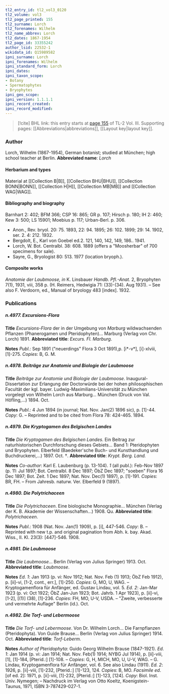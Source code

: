 ```yaml
---
tl2_entry_id: tl2_vol3_0120
tl2_volume: vol3
tl2_page_printed: 155
tl2_surname: Lorch
tl2_forenames: Wilhelm
tl2_name_abbrev: Lorch
tl2_dates: 1867-1954
tl2_page_id: 33355242
author_lsid: 22532-1
wikidata_id: Q15989582
ipni_surname: Lorch
ipni_forenames: Wilhelm
ipni_standard_form: Lorch
ipni_dates: 
ipni_taxon_scope: 
- Botany
- Spermatophytes
- Bryophytes
ipni_geo_scope: 
ipni_version: 1.1.1.1
ipni_record_created: 
ipni_record_modified:
---
```



> [!cite] BHL link: this entry starts at [page 155](https://www.biodiversitylibrary.org/page/33355242) of TL-2 Vol. III.
> Supporting pages: [[Abbreviations|abbreviations]], [[Layout key|layout key]].

### Author

Lorch, Wilhelm (1867-1954), German botanist; studied at München; high school teacher at Berlin. 
**Abbreviated name**: *Lorch*

#### Herbarium and types

Material at [[Collection B|B]], [[Collection BHU|BHU]], [[Collection BONN|BONN]], [[Collection H|H]], [[Collection MB|MB]] and [[Collection WAG|WAG]].

#### Bibliography and biography

Barnhart 2: 402; BFM 366; CSP 16: 865; GR p. 107; Hirsch p. 180; IH 2: 460; Kew 3: 500; LS 15901; Moebius p. 117; Urban-Berl. p. 306.
- Anon., Rev. bryol. 20: 75. 1893, 22: 94. 1895; 26: 102. 1899; 29: 14. 1902, ser. 2. 4: 212. 1932.
- Bergdolt, E., Karl von Goebel ed.2. 121, 140, 142, 149, 186.. 1941.
- Lorch, W. Bot. Centralbl. 38: 608. 1889 (offers a "Moosherbar" of 700 specimens for sale).
- Sayre, G., Bryologist 80: 513. 1977 (location bryoph.).

#### Composite works

*Anatomie der Laubmoose, in* K. Linsbauer *Handb. Pfl.-Anat.* 2, Bryophyten 7(1), 1931, viii, 358 p. (H. Reimers, Hedwigia 71: (33)-(34). Aug 1931). – See also F. Verdoorn, ed., Manual of bryology 483 \[index\]. 1932.

### Publications

##### n.4977. Excursions-Flora

**Title**
*Excursions-Flora* der in der Umgebung von *Marburg* wildwachsenden Pflanzen (Phanerogamen und Pteridophyten)... Marburg (Verlag von Chr. Lorch) 1891.
**Abbreviated title**: *Excurs. Fl. Marburg*.

**Notes**
*Publ*.: Sep 1891 ("neuerdings" Flora 3 Oct 1891),p. \[i\*-v\*\], \[i\]-xlviii, \[1\]-275. *Copies*: B, G. M.

##### n.4978. Beiträge zur Anatomie und Biologie der Laubmoose

**Title**
*Beiträge zur Anatomie und Biologie der Laubmoose*. Inaugural-Dissertation zur Erlangung der Doctorwürde bei der hohen philosophischen Facultät der kgl. bayer. Ludwig-Maximilians-Universität zu München vorgelegt von Wilhelm Lorch aus Marburg... München (Druck von Val. Höfling,...) 1894. Oct.

**Notes**
*Publ*.: 4 Jun 1894 (in journal; Nat. Nov. Jan(2) 1896 sic), p. \[1\]-44. *Copy*: G. – Reprinted and to be cited from Flora 78: 424-465. 1894.

##### n.4979. Die Kryptogamen des Belgischen Landes

**Title**
*Die Kryptogamen des Belgischen Landes*. Ein Beitrag zur naturhistorischen Durchforschung dieses Gebiets... Band 1: Pteridophyten und Bryophyten. Elberfeld (Baedeker'sche Buch- und Kunsthandlung und Buchdruckerei,...) 1897. Oct. †.
**Abbreviated title**: *Krypt. Berg. Land.*

**Notes**
*Co-author*: Karl E. Laubenburg (p. 13-104).
*1* (all publ.): Feb-Nov 1897 (p. 11: Jul 1897; Bot. Centralbl. 8 Dec 1897; ÖbZ Dec 1897; "soeben" Flora 16 Dec 1897; Bot. Zeit. 1 Dec 1897; Nat. Nov. Dec(1) 1897), p. \[1\]-191.
*Copies*: BR, FH. – From Jahresb. naturw. Ver. Elberfeld 9 (1897).

##### n.4980. Die Polytrichaceen

**Title**
*Die Polytrichaceen*. Eine biologische Monographie... München (Verlag der K. B. Akademie der Wissenschaften...) 1908. Qu.
**Abbreviated title**: *Polytrichaceen*.

**Notes**
*Publ*.: 1908 (Nat. Nov. Jan(1) 1909), p. \[i\], 447-546. *Copy*: B. – Reprinted with new t.p. and original pagination from Abh. k. bay. Akad. Wiss., II. Kl. 23(3): \[447\]-546. 1908.

##### n.4981. Die Laubmoose

**Title**
*Die Laubmoose*... Berlin (Verlag von Julius Springer) 1913. Oct.
**Abbreviated title**: *Laubmoose*.

**Notes**
*Ed. 1*: Jan 1913 (p. vi: Nov 1912; Nat. Nov. Feb (1) 1913; ÖbZ Feb 1912), p. \[ii\]-vi, \[1-2, cont., err.\], \[1\]-250. *Copies*: G, MO, U, WAG. – Kryptogamenflora für Anfänger, ed. Gustav Lindau, vol. 5.
*Ed. 2*: Jan-Mar 1923 (p. vi: Oct 1922; ÖbZ Jan-Jun 1923; Bot. Jahrb. 1 Apr 1923), p. \[ii\]-vi, \[1-2\], \[(1)\] (38), \[1\]-236. *Copies*: FH, MO, U-V, USDA. – "Zweite, verbesserte und vermehrte Auflage" Berlin (id.). Oct.

##### n.4982. Die Torf- und Lebermoose

**Title**
*Die Torf- und Lebermoose*. Von Dr. Wilhelm Lorch... Die Farnpflanzen (Pteridophyta). Von Guide Brause... Berlin (Verlag von Julius Springer) 1914. Oct.
**Abbreviated title**: *Torf-Leberm.*

**Notes**
*Author of Pteridophyta*: Guido Georg Wilhelm Brause (1847-1921).
*Ed. 1*: Jan 1914 (p. vi: Jan 1914; Nat. Nov. Feb(1) 1914; NYBG Jul 1914), p. \[ii\]-viii, \[1\], \[1\]-184, \[Pterid.:\] \[1\]-108. – *Copies*: G, H, MICH, MO, U, U-V, WAG. – G. Lindau, Kryptogamenflora für Anfänger, vol. 6. See also Lindau (1911).
*Ed. 2*: 1926, p. \[ii\]-viii, \[1\]-232, \[Pterid.:\] \[1\]-123, 124. *Copies*: B, MO.
*Facsimile ed*. \[of ed. 2\]: 1971, p. \[ii\]-viii, \[1\]-232, \[Pterid.:\] \[1\]-123, \[124\]. *Copy*: Biol. Inst. Univ. Nymegen; – Nachdruck im Verlag von Otto Koeltz, Koenigstein-Taunus, 1971, ISBN 3-787429-027-1.

